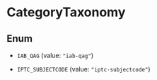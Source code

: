 

# CategoryTaxonomy

## Enum


* `IAB_QAG` (value: `"iab-qag"`)

* `IPTC_SUBJECTCODE` (value: `"iptc-subjectcode"`)




